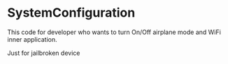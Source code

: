 SystemConfiguration
===================

This code for developer who wants to turn On/Off airplane mode and WiFi inner application.

Just for jailbroken device
